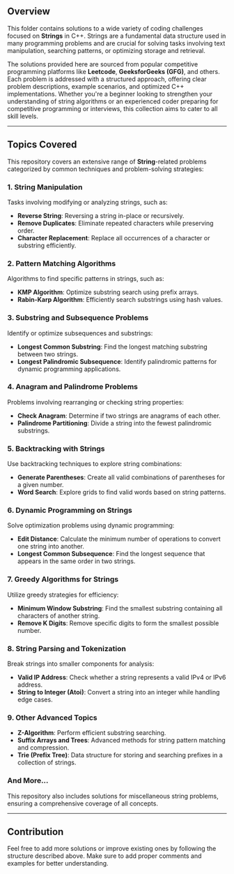 ## Overview

This folder contains solutions to a wide variety of coding challenges focused on **Strings** in C++. Strings are a fundamental data structure used in many programming problems and are crucial for solving tasks involving text manipulation, searching patterns, or optimizing storage and retrieval.  

The solutions provided here are sourced from popular competitive programming platforms like **Leetcode**, **GeeksforGeeks (GFG)**, and others. Each problem is addressed with a structured approach, offering clear problem descriptions, example scenarios, and optimized C++ implementations. Whether you're a beginner looking to strengthen your understanding of string algorithms or an experienced coder preparing for competitive programming or interviews, this collection aims to cater to all skill levels.

---

## Topics Covered

This repository covers an extensive range of **String**-related problems categorized by common techniques and problem-solving strategies:

### 1. **String Manipulation**  
Tasks involving modifying or analyzing strings, such as:  
- **Reverse String**: Reversing a string in-place or recursively.  
- **Remove Duplicates**: Eliminate repeated characters while preserving order.  
- **Character Replacement**: Replace all occurrences of a character or substring efficiently.  

### 2. **Pattern Matching Algorithms**  
Algorithms to find specific patterns in strings, such as:  
- **KMP Algorithm**: Optimize substring search using prefix arrays.  
- **Rabin-Karp Algorithm**: Efficiently search substrings using hash values.  

### 3. **Substring and Subsequence Problems**  
Identify or optimize subsequences and substrings:  
- **Longest Common Substring**: Find the longest matching substring between two strings.  
- **Longest Palindromic Subsequence**: Identify palindromic patterns for dynamic programming applications.  

### 4. **Anagram and Palindrome Problems**  
Problems involving rearranging or checking string properties:  
- **Check Anagram**: Determine if two strings are anagrams of each other.  
- **Palindrome Partitioning**: Divide a string into the fewest palindromic substrings.  

### 5. **Backtracking with Strings**  
Use backtracking techniques to explore string combinations:  
- **Generate Parentheses**: Create all valid combinations of parentheses for a given number.  
- **Word Search**: Explore grids to find valid words based on string patterns.  

### 6. **Dynamic Programming on Strings**  
Solve optimization problems using dynamic programming:  
- **Edit Distance**: Calculate the minimum number of operations to convert one string into another.  
- **Longest Common Subsequence**: Find the longest sequence that appears in the same order in two strings.  

### 7. **Greedy Algorithms for Strings**  
Utilize greedy strategies for efficiency:  
- **Minimum Window Substring**: Find the smallest substring containing all characters of another string.  
- **Remove K Digits**: Remove specific digits to form the smallest possible number.  

### 8. **String Parsing and Tokenization**  
Break strings into smaller components for analysis:  
- **Valid IP Address**: Check whether a string represents a valid IPv4 or IPv6 address.  
- **String to Integer (Atoi)**: Convert a string into an integer while handling edge cases.  

### 9. **Other Advanced Topics**  
- **Z-Algorithm**: Perform efficient substring searching.  
- **Suffix Arrays and Trees**: Advanced methods for string pattern matching and compression.  
- **Trie (Prefix Tree)**: Data structure for storing and searching prefixes in a collection of strings.  

### And More...  
This repository also includes solutions for miscellaneous string problems, ensuring a comprehensive coverage of all concepts.

---

## Contribution

Feel free to add more solutions or improve existing ones by following the structure described above. Make sure to add proper comments and examples for better understanding.
